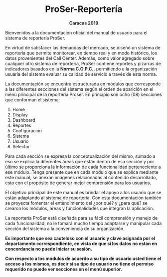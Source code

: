 # <center> ProSer-Reportería </center> 

**<center> Caracas 2019 </center>**

Bienvenidos a la documentación oficial del manual de usuario para el sistema de reportería ProSer.  

En virtud de satisfacer las demandas del mercado, se diseñó un sistema de reportería que permite monitorear, en tiempo real y en modo histórico, los datos provenientes del Call Center. Además, como valor agregado sobre cualquier otro sistema de reportería, ProSer contiene reportes y pizarras de indicadores basados en la **Norma C.O.P.C.,** permitiendo a la organización usuaria del sistema evaluar su
calidad de servicio a través de esta norma.  

La documentación se encuentra estructurada en módulos que corresponde a las diferentes secciones del sistema según el orden de aparición en el menú principal de la reportería Proser. En principio son ocho (08) secciones que conforman el sistema:  

1. Home
2. Display
3. Dashboard
4. Reportes
5. Configuracion
6. Sistema
7. Usuario
8. Selector  

Para cada sección se expresa la conceptualización del mismo, sumado a eso se explica la diferentes áreas que están dentro de esa sección y por último se proporciona la información de cada funcionalidad perteneciente a ese módulo. Tenga presente que en cada módulo que se explica mediante este manual, se anexan imágenes relacionadas al contenido desarrollado, esto con el propósito de generar mejor
comprensión para los usuarios.  

El objetivo principal de este manual es brindar el apoyo a los usuario que se están adaptando al sistema de reportería. Con esta documentación también se proyecta fomentar el entendimiento del ¿por qué? y ¿para qué? se crearon los módulos, áreas y funcionalidades que integran la aplicación.  

La reportería ProSer está diseñada para su fácil comprensión y manejo de cada funcionalidad, no le tomará mucho tiempo adaptarse y manipular cada sección del sistema a la conveniencia de su organización.  

**Es importante que sea cauteloso con el usuario y clave asignada por el departamento correspondiente, en vista de que si los datos no están en concordancia no puede iniciar su sesión.** 

**Con respecto a los módulos de acuerdo a su tipo de usuario usted tiene el acceso a los mismos, es decir si su tipo de usuario no tiene el permiso requerido no puede ver secciones en el menú superior.**